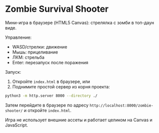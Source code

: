 # Zombie Survival Shooter

Мини-игра в браузере (HTML5 Canvas): стрелялка с зомби в топ-даун виде.

Управление:

- WASD/стрелки: движение
- Мышь: прицеливание
- ЛКМ: стрельба
- Enter: перезапуск после поражения

Запуск:

1. Откройте `index.html` в браузере, или
2. Поднимите простой сервер из корня проекта:

```bash
python3 -m http.server 8000 --directory ./
```

Затем перейдите в браузере по адресу `http://localhost:8000/zombie-shooter/` и откройте `index.html`.

Игра не использует внешние ассеты и работает целиком на Canvas и JavaScript.
